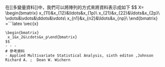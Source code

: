 在[[多變量資料]]中，我們可以將陣列的方式來將資料表示成如下
$$
X=
\begin{bmatrix}
x_{11}&x_{12}&\ldots&x_{1p}\\
x_{21}&x_{22}&\ldots&x_{2p}\\
\vdots&\vdots&\ddots&\vdots\\
x_{n1}&x_{n2}&\ldots&x_{np}\\
\end{bmatrix}
=```latex
 \vec{x} 
```
\begin{bmatrix}
 x_1&x_2&\cdots&x_p\end{bmatrix}
$$
- - -
# 參考資料
- Applied Multivariate Statistical Analysis, sixth editon ,Johnson Richard A. ;  Dean W. Wichern